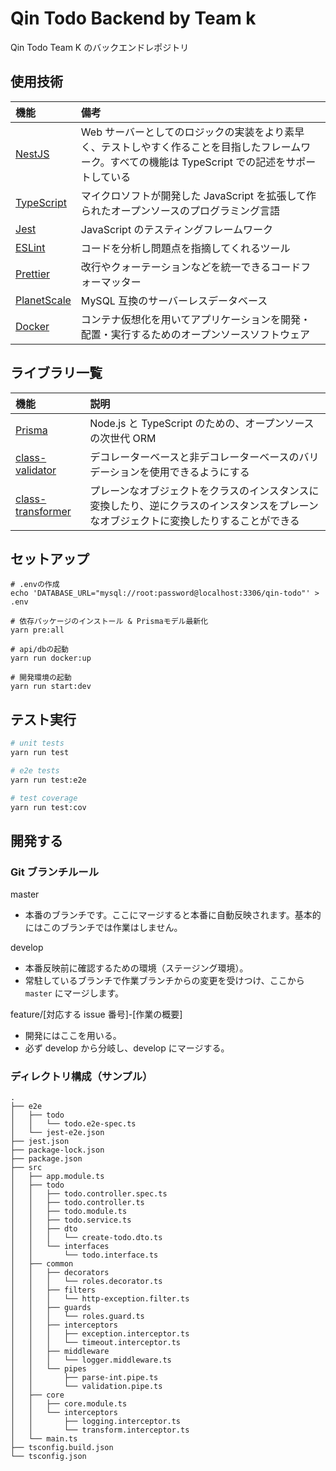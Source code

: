 # Qin Todo Backend by Team k

Qin Todo Team K のバックエンドレポジトリ

## 使用技術

| 機能                                          | 備考                                                                                                                                                 |
| :-------------------------------------------- | :--------------------------------------------------------------------------------------------------------------------------------------------------- |
| [NestJS](https://github.com/nestjs/nest)      | Web サーバーとしてのロジックの実装をより素早く、テストしやすく作ることを目指したフレームワーク。すべての機能は TypeScript での記述をサポートしている |
| [TypeScript](https://www.typescriptlang.org/) | マイクロソフトが開発した JavaScript を拡張して作られたオープンソースのプログラミング言語                                                             |
| [Jest](https://jestjs.io/ja/)                 | JavaScript のテスティングフレームワーク                                                                                                              |
| [ESLint](https://eslint.org/)                 | コードを分析し問題点を指摘してくれるツール                                                                                                           |
| [Prettier](https://prettier.io/)              | 改行やクォーテーションなどを統一できるコードフォーマッター                                                                                           |
| [PlanetScale](https://planetscale.com/)       | MySQL 互換のサーバーレスデータベース                                                                                                                 |
| [Docker](https://www.docker.com/)             | コンテナ仮想化を用いてアプリケーションを開発・配置・実行するためのオープンソースソフトウェア                                                         |

## ライブラリ一覧

| 機能                                                                | 説明                                                                                                                                   |
| :------------------------------------------------------------------ | :------------------------------------------------------------------------------------------------------------------------------------- |
| [Prisma](https://www.prisma.io/)                                    | Node.js と TypeScript のための、オープンソースの次世代 ORM                                                                             |
| [class-validator](https://github.com/typestack/class-validator)     | デコレーターベースと非デコレーターベースのバリデーションを使用できるようにする                                                         |
| [class-transformer](https://github.com/typestack/class-transformer) | プレーンなオブジェクトをクラスのインスタンスに変換したり、逆にクラスのインスタンスをプレーンなオブジェクトに変換したりすることができる |

## セットアップ

```
# .envの作成
echo 'DATABASE_URL="mysql://root:password@localhost:3306/qin-todo"' > .env

# 依存パッケージのインストール & Prismaモデル最新化
yarn pre:all

# api/dbの起動
yarn run docker:up

# 開発環境の起動
yarn run start:dev
```

## テスト実行

```bash
# unit tests
yarn run test

# e2e tests
yarn run test:e2e

# test coverage
yarn run test:cov
```

## 開発する

### Git ブランチルール

master

- 本番のブランチです。ここにマージすると本番に自動反映されます。基本的にはこのブランチでは作業はしません。

develop

- 本番反映前に確認するための環境（ステージング環境）。
- 常駐しているブランチで作業ブランチからの変更を受けつけ、ここから `master` にマージします。

feature/[対応する issue 番号]-[作業の概要]

- 開発にはここを用いる。
- 必ず develop から分岐し、develop にマージする。

### ディレクトリ構成（サンプル）

```
.
├── e2e
│   ├── todo
│   │   └── todo.e2e-spec.ts
│   └── jest-e2e.json
├── jest.json
├── package-lock.json
├── package.json
├── src
│   ├── app.module.ts
│   ├── todo
│   │   ├── todo.controller.spec.ts
│   │   ├── todo.controller.ts
│   │   ├── todo.module.ts
│   │   ├── todo.service.ts
│   │   ├── dto
│   │   │   └── create-todo.dto.ts
│   │   └── interfaces
│   │       └── todo.interface.ts
│   ├── common
│   │   ├── decorators
│   │   │   └── roles.decorator.ts
│   │   ├── filters
│   │   │   └── http-exception.filter.ts
│   │   ├── guards
│   │   │   └── roles.guard.ts
│   │   ├── interceptors
│   │   │   ├── exception.interceptor.ts
│   │   │   └── timeout.interceptor.ts
│   │   ├── middleware
│   │   │   └── logger.middleware.ts
│   │   └── pipes
│   │       ├── parse-int.pipe.ts
│   │       └── validation.pipe.ts
│   ├── core
│   │   ├── core.module.ts
│   │   └── interceptors
│   │       ├── logging.interceptor.ts
│   │       └── transform.interceptor.ts
│   └── main.ts
├── tsconfig.build.json
└── tsconfig.json
```
